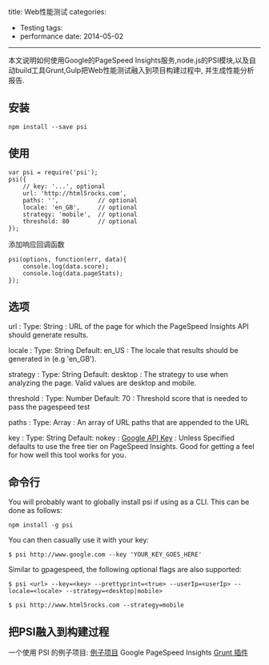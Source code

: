 title: Web性能测试
categories:
  - Testing
tags:
  - performance
date: 2014-05-02
---


本文说明如何使用Google的PageSpeed Insights服务,node.js的PSI模块,以及自动build工具Grunt,Gulp把Web性能测试融入到项目构建过程中, 并生成性能分析报告.

## 安装

```shell
npm install --save psi
```

## 使用

```
var psi = require('psi');
psi({
    // key: '...', optional
    url: 'http://html5rocks.com',
    paths: '',           // optional
    locale: 'en_GB',     // optional
    strategy: 'mobile',  // optional
    threshold: 80        // optional
});
```

<!-- more -->


添加响应回调函数

```
psi(options, function(err, data){
    console.log(data.score);
    console.log(data.pageStats);
});
```

## 选项

url
:   Type: String
:   URL of the page for which the PageSpeed Insights API should generate results.

locale
:   Type: String Default: en_US
:   The locale that results should be generated in (e.g 'en_GB').

strategy
:   Type: String Default: desktop
:   The strategy to use when analyzing the page. Valid values are desktop and mobile.

threshold
:   Type: Number Default: 70
:   Threshold score that is needed to pass the pagespeed test

paths
:   Type: Array
:   An array of URL paths that are appended to the URL

key
:   Type: String Default: nokey
:   [Google API Key][1]
:   Unless Specified defaults to use the free tier on PageSpeed Insights. Good for getting a feel for how well this tool works for you.


## 命令行

You will probably want to globally install psi if using as a CLI. This can be done as follows:

```
npm install -g psi
```

You can then casually use it with your key:

```
$ psi http://www.google.com --key 'YOUR_KEY_GOES_HERE'
```

Similar to gpagespeed, the following optional flags are also supported:

```
$ psi <url> --key=<key> --prettyprint=<true> --userIp=<userIp> --locale=<locale> --strategy=<desktop|mobile>
```

```
$ psi http://www.html5rocks.com --strategy=mobile
```

## 把PSI融入到构建过程


一个使用 PSI 的例子项目: [例子项目][2]
Google PageSpeed Insights [Grunt 插件][3]


  [1]: https://code.google.com/apis/console/
  [2]: https://github.com/addyosmani/psi-gulp-sample
  [3]: https://github.com/jrcryer/grunt-pagespeed